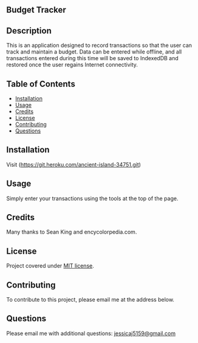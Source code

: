 ## Budget Tracker

## Description
This is an application designed to record transactions so that the user can track and maintain a budget. Data can be entered while offline, and all transactions entered during this time will be saved to IndexedDB and restored once the user regains Internet connectivity. 


## Table of Contents
* [Installation](#installation)
* [Usage](#usage)
* [Credits](#credits)
* [License](#license)
* [Contributing](#contributing)
* [Questions](#Questions)
  

## Installation
Visit (https://git.heroku.com/ancient-island-34751.git)

## Usage
Simply enter your transactions using the tools at the top of the page. 

## Credits
Many thanks to Sean King and encycolorpedia.com.

## License
Project covered under [MIT license](https://choosealicense.com/licenses/mit/).

## Contributing
To contribute to this project, please email me at the address below. 

## Questions  

Please email me with additional questions: jessicaj5159@gmail.com